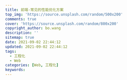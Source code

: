 ```yaml
---
title: 前端-常见的性能优化方案
top_img: 'https://source.unsplash.com/random/500x200'
comments: true
cover: 'https://source.unsplash.com/random/800x200'
copyright_author: bo.wang
description: ''
sitemap: true
date: 2021-09-02 22:44:12
updated: 2021-09-02 22:44:12
tags:
  - 工程化
  - Web
categories: [Web, 工程化]
keywords:
---
```



